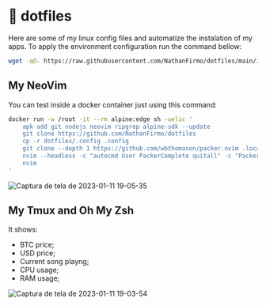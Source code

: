 # 📂 dotfiles

Here are some of my linux config files and automatize the instalation of my apps. 
To apply the environment configuration run the command bellow:

~~~bash
wget -qO- https://raw.githubusercontent.com/NathanFirmo/dotfiles/main/init.sh | bash
~~~

## My NeoVim

You can test inside a docker container just using this command:

~~~bash
docker run -w /root -it --rm alpine:edge sh -uelic '
    apk add git nodejs neovim ripgrep alpine-sdk --update
    git clone https://github.com/NathanFirmo/dotfiles          
    cp -r dotfiles/.config .config
    git clone --depth 1 https://github.com/wbthomason/packer.nvim .local/share/nvim/site/pack/packer/start/packer.nvim
    nvim --headless -c "autocmd User PackerComplete quitall" -c "PackerSync"
    nvim
'
 ~~~

![Captura de tela de 2023-01-11 19-05-35](https://user-images.githubusercontent.com/79997705/211930496-b6db41d9-90da-4a28-b59d-c75a2227b927.png)

## My Tmux and Oh My Zsh

It shows:
 - BTC price;
 - USD price;
 - Current song playng;
 - CPU usage;
 - RAM usage;

![Captura de tela de 2023-01-11 19-03-54](https://user-images.githubusercontent.com/79997705/211930470-4b12eafd-c8c7-4995-aac6-6c700b623724.png)




